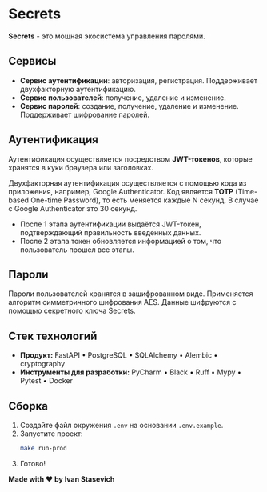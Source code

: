 # Secrets

**Secrets** - это мощная экосистема управления паролями.

## Сервисы

* **Сервис аутентификации**: авторизация, регистрация. Поддерживает двухфакторную аутентификацию.
* **Сервис пользователей**: получение, удаление и изменение.
* **Сервис паролей**: создание, получение, удаление и изменение. Поддерживает шифрование паролей.

## Аутентификация

Аутентификация осуществляется посредством **JWT-токенов**, которые хранятся в куки браузера или заголовках.

Двухфакторная аутентификация осуществляется с помощью кода из приложения, например, Google Authenticator.
Код является **TOTP** (Time-based One-time Password), то есть меняется каждые N секунд. В случае с Google Authenticator
это 30 секунд.

* После 1 этапа аутентификации выдаётся JWT-токен, подтверждающий правильность введенных данных.
* После 2 этапа токен обновляется информацией о том, что пользователь прошел все этапы.

## Пароли

Пароли пользователей хранятся в зашифрованном виде. Применяется алгоритм симметричного шифрования AES. Данные
шифруются с помощью секретного ключа Secrets.

## Стек технологий

* **Продукт:** FastAPI • PostgreSQL • SQLAlchemy • Alembic • cryptography
* **Инструменты для разработки:** PyCharm • Black • Ruff • Mypy • Pytest • Docker

## Сборка

1. Создайте файл окружения ```.env``` на основании ```.env.example```.
2. Запустите проект:
    ```bash
    make run-prod
    ```
3. Готово!

**Made with ❤️ by Ivan Stasevich**
